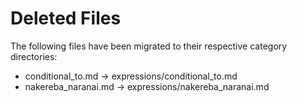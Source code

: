 # Deleted Files

The following files have been migrated to their respective category directories:

- conditional_to.md -> expressions/conditional_to.md
- nakereba_naranai.md -> expressions/nakereba_naranai.md